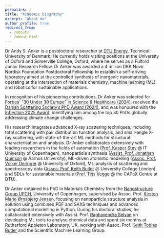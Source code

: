 ```yaml
---
permalink: /
title: "Academic biography"
excerpt: "About me"
author_profile: true
redirect_from: 
  - /about/
  - /about.html
---
```


Dr Andy S. Anker is a postdoctoral researcher at [DTU Energy](https://www.energy.dtu.dk/), Technical University of Denmark. He currently holds visiting positions at the University of Oxford and Somerville College, Oxford, where he serves as a Fulford Junior Research Fellow. Dr Anker was awarded a 4 million DKK Novo Nordisk Foundation Postdoctoral Fellowship to establish a self-driving laboratory aimed at the controlled synthesis of inorganic nanomaterials, operating at the intersection of materials chemistry, machine learning (ML), and robotics for sustainable applications.

In recognition of his pioneering contributions, Dr Anker was selected for [Forbes' "30 Under 30 Europe" in Science & Healthcare (2024)](https://www.forbes.com/profile/andy-sode-anker/), received the [Danish Scattering Society’s PhD Award (2024)](https://xnovotech.com/xnovo-phd-prizes-awarded-at-danscatt-2024/), and was honoured with the [Inflection 2025 Award](https://inflectionaward.com/), identifying him among the top 30 PhDs globally addressing climate change challenges.

His research integrates advanced X-ray scattering techniques, including total scattering with pair distribution function analysis, and small-angle X-ray scattering, with state-of-the-art ML methods for structural characterisation and analysis. Dr Anker collaborates extensively with leading researchers in the fields of automation ([Prof. Kasper Støy](https://scholar.google.cl/citations?user=s4I2aDgAAAAJ&hl=en) @ IT University of Copenhagen), nanoparticle synthesis ([Assist. Prof. Jonathan Quinson](https://scholar.google.dk/citations?user=rJgda8IAAAAJ&hl=da&oi=ao) @ Aarhus University), ML-driven atomistic modelling ([Assoc. Prof. Volker Deringer](https://scholar.google.dk/citations?user=LmnbxvQAAAAJ&hl=da&oi=ao) @ University of Oxford), ML-analysis of scattering and spectroscopy data ([Assoc. Prof. Keith Butler](https://scholar.google.dk/citations?user=eruLmgUAAAAJ&hl=da&oi=ao) @ University College London), and SDLs for sustanable materials ([Prof. Tejs Vegge](https://scholar.google.dk/citations?user=rfnfcp0AAAAJ&hl=da&oi=ao) @ the CAPeX Centre at DTU).

Dr Anker obtained his PhD in Materials Chemistry from the [Nanostructure Group UPCH](https://nanostructure-cph.com/), University of Copenhagen, supervised by Assoc. Prof. [Kirsten Marie Ørnsbjerg Jensen](https://scholar.google.com/citations?user=0LD11kYAAAAJ&hl=da&oi=ao), focusing on nanoparticle structure analysis in solution using combined PDF and SAXS techniques and advanced computational modelling in Python. During his doctoral studies, he collaborated extensively with Assist. Prof. [Raghavendra Selvan](https://raghavian.github.io/) on developing ML tools to analyse chemical data and spent six months at Rutherford Appleton Laboratory, UK, working with Assoc. Prof. [Keith Tobias Butler](https://mdi-group.github.io/) and the Scientific Machine Learning Group.